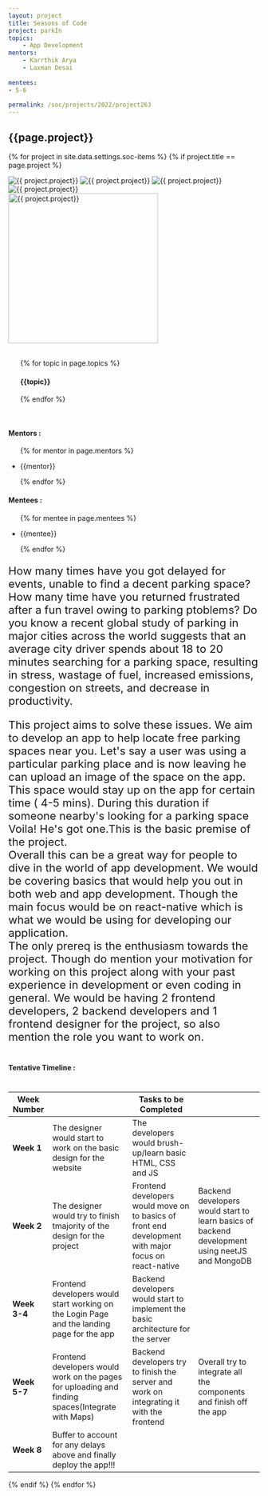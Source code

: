 ```yaml
---
layout: project
title: Seasons of Code
project: parkIn
topics:
    - App Development
mentors:
    - Karrthik Arya
    - Laxman Desai
    
mentees:
- 5-6
    
permalink: /soc/projects/2022/project263
---
```


<h2 class="display1 m-3 p-3 text-center project-title">{{page.project}}</h2>

{% for project in site.data.settings.soc-items %}
{% if project.title == page.project %}
<div class ="img-soc d-block"> 
    <img src="{{ site.baseurl }}/{{ project.image }}" alt="{{ project.project}}" class="image-1">
    <img src="{{ site.baseurl }}/{{ project.image }}" alt="{{ project.project}}" class="image-2">
    <img src="{{ site.baseurl }}/{{ project.image }}" alt="{{ project.project}}" class="image-3">
    <img src="{{ site.baseurl }}/{{ project.image }}" alt="{{ project.project}}" class="image-4">
</div>
<div class = "mobile-img-soc">
  <img src="{{ site.baseurl }}/{{ project.image }}"  width = "300" height="300" alt="{{ project.project}}" class="border rounded">
  </div>
<div>
    <br>
    <ul>
        {% for topic in page.topics %}
        <li style = "display: inline"><h4 class="text-primary text-center">{{topic}}</h4></li>
        {% endfor %}
    </ul>
    <br>
    <h4 class="display3  ">Mentors :</h4> 
    <ul>
        {% for mentor in page.mentors %}
        <li><p class="lead">{{mentor}}</p></li>
        {% endfor %}
    </ul>
    <h4 class="display3  ">Mentees :</h4> 
    <ul>
        {% for mentee in page.mentees %}
        <li><p class="lead">{{mentee}}</p></li>
        {% endfor %}
    </ul>
</div>
<div>
    <p class="display3 project-desc" style = "font-size:22px;" >
        How many times have you got delayed for events, unable to find a decent parking space? How many time have you returned frustrated after a fun travel owing to parking ptoblems? Do you know  a recent global study of parking in major cities across the world suggests that an average city driver spends  about 18 to 20 minutes searching for a parking space, resulting in stress, wastage of fuel, increased emissions, congestion on streets, and decrease in productivity.
<br>
</p>
<p class="display3" style = "font-size:22px;" >
This project aims to solve these issues. We aim to develop an app to help locate free parking spaces near you. Let's say a user was using a particular parking place and is now leaving he can upload an image of the space on the app. This space would stay up on the app for certain time ( 4-5 mins). During this duration if someone nearby's looking for a parking space Voila! He's got one.This is the basic premise of the project.
<br>
Overall this can be a great way for people to dive in the world of app development. We would be covering basics that would help you out in both web and app development. Though the main focus would be on react-native which is what we would be using for developing our application.
<br>
The only prereq is the enthusiasm towards the project. Though do mention your motivation for working on this project along with your past experience in development or even coding in general. We would be having 2 frontend developers, 2 backend developers and 1 frontend designer for the project, so also mention the role you want to work on. 

</p>
</div>
<div class ="d-flex">
<div>
    <h4 class="display3" style="margin:40px 0px 40px 0px;">Tentative Timeline :</h4>
    <table class = "table table-striped w-100">
  <thead>
    <tr>
      <th>Week Number</th>
      <th></th>
      <th>Tasks to be Completed</th>
      <th></th>
    </tr>
  </thead>
  <tbody>
    <tr>
      <td><strong>Week 1</strong></td>
      <td> The designer would start to work on the basic design for the website</td>
      <td> The developers would brush-up/learn basic HTML, CSS and JS </td>
    </tr>
    <tr>
      <td><strong>Week 2 </strong></td>
      <td> The designer would try to finish tmajority of the design for the project </td>
      <td>Frontend developers would move on to basics of front end development with major focus on react-native</td>
       <td>Backend developers would start to learn basics of backend development using neetJS and MongoDB </td>
    </tr>
    <tr>
      <td><strong>Week 3-4 </strong></td>
      <td> Frontend developers would start working on the Login Page and the landing page for the app </td>
      <td> Backend developers would start to implement the basic architecture for the server</td>
      <td></td>
    </tr>
    <tr>
      <td><strong>Week 5-7 </strong></td>
      <td>Frontend developers would work on the pages for uploading and finding spaces(Integrate with Maps)</td>
      <td>Backend developers try to finish the server and work on integrating it with the frontend</td>
      <td> Overall try to integrate all the components and finish off the app</td>
    </tr>
    <tr>
      <td><strong>Week 8 </strong></td>
      <td > Buffer to account for any delays above and finally deploy the app!!!</td>
      <td></td>
      <td></td>
    </tr>
    </tbody>
    </table>
</div>
</div>
{% endif %}
{% endfor %}
